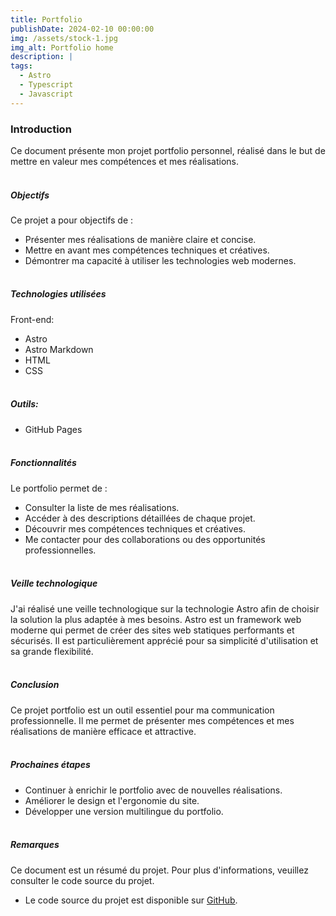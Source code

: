 ```yaml
---
title: Portfolio
publishDate: 2024-02-10 00:00:00
img: /assets/stock-1.jpg
img_alt: Portfolio home
description: |
tags:
  - Astro
  - Typescript
  - Javascript
---
```


### Introduction
Ce document présente mon projet portfolio personnel, réalisé dans le but de mettre en valeur mes compétences et mes réalisations.
<br><br>

##### Objectifs
Ce projet a pour objectifs de :
- Présenter mes réalisations de manière claire et concise.
- Mettre en avant mes compétences techniques et créatives.
- Démontrer ma capacité à utiliser les technologies web modernes.
<br><br>

##### Technologies utilisées
Front-end:
- Astro
- Astro Markdown
- HTML
- CSS
<br><br>

##### Outils:
- GitHub Pages
<br><br>

##### Fonctionnalités
Le portfolio permet de :
- Consulter la liste de mes réalisations.
- Accéder à des descriptions détaillées de chaque projet.
- Découvrir mes compétences techniques et créatives.
- Me contacter pour des collaborations ou des opportunités professionnelles.
<br><br>

##### Veille technologique
J'ai réalisé une veille technologique sur la technologie Astro afin de choisir la solution la plus adaptée à mes besoins. Astro est un framework web moderne qui permet de créer des sites web statiques performants et sécurisés. Il est particulièrement apprécié pour sa simplicité d'utilisation et sa grande flexibilité.
<br><br>

##### Conclusion
Ce projet portfolio est un outil essentiel pour ma communication professionnelle. Il me permet de présenter mes compétences et mes réalisations de manière efficace et attractive.
<br><br>

##### Prochaines étapes
- Continuer à enrichir le portfolio avec de nouvelles réalisations.
- Améliorer le design et l'ergonomie du site.
- Développer une version multilingue du portfolio.
<br><br>

##### Remarques
Ce document est un résumé du projet. Pour plus d'informations, veuillez consulter le code source du projet.
- Le code source du projet est disponible sur [GitHub](https://github.com/Redcroow/portfolio-pro).